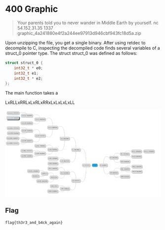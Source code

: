 # 400 Graphic

> Your parents told you to never wander in Middle Earth by yourself.
> nc 54.152.31.35 1337
> graphic_4a241880e4f2a244ee97913d946cbf943fc18d5a.zip

Upon unzipping the file, you get a single binary. After using retdec to decompile to C, inspecting the decompiled code finds several variables of a struct_0 pointer type. The struct struct_0 was defined as follows:
```c
struct struct_0 {
    int32_t * e0;
    int32_t e1;
    int32_t * e2;
};
```
The main function takes a

LxRLLxRRLxLxRLxRRxLxLxLxLxLL

![graphic.jpg](files/graphic.jpg)


## Flag

`flag{th3r3_and_b4ck_again}`

